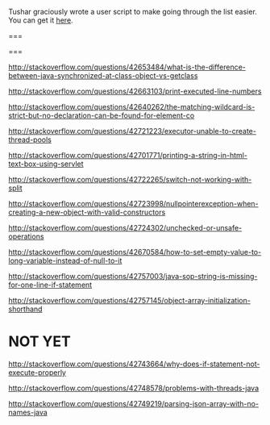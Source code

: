 Tushar graciously wrote a user script to make going through the list easier. You can get it [here](https://github.com/tusharjadhav219/Userscript-for-delete-candidates).

===

===

http://stackoverflow.com/questions/42653484/what-is-the-difference-between-java-synchronized-at-class-object-vs-getclass

http://stackoverflow.com/questions/42663103/print-executed-line-numbers

http://stackoverflow.com/questions/42640262/the-matching-wildcard-is-strict-but-no-declaration-can-be-found-for-element-co

http://stackoverflow.com/questions/42721223/executor-unable-to-create-thread-pools

http://stackoverflow.com/questions/42701771/printing-a-string-in-html-text-box-using-servlet

http://stackoverflow.com/questions/42722265/switch-not-working-with-split

http://stackoverflow.com/questions/42723998/nullpointerexception-when-creating-a-new-object-with-valid-constructors

http://stackoverflow.com/questions/42724302/unchecked-or-unsafe-operations

http://stackoverflow.com/questions/42670584/how-to-set-empty-value-to-long-variable-instead-of-null-to-it

http://stackoverflow.com/questions/42757003/java-sop-string-is-missing-for-one-line-if-statement

http://stackoverflow.com/questions/42757145/object-array-initialization-shorthand

NOT YET
=====


http://stackoverflow.com/questions/42743664/why-does-if-statement-not-execute-properly

http://stackoverflow.com/questions/42748578/problems-with-threads-java

http://stackoverflow.com/questions/42749219/parsing-json-array-with-no-names-java